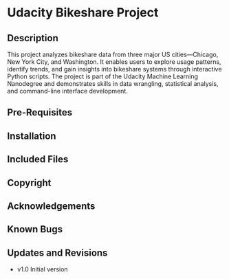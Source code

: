 # Udacity Bikeshare Project

## Description

This project analyzes bikeshare data from three major US cities—Chicago, New York City, and Washington. It enables users to explore usage patterns, identify trends, and gain insights into bikeshare systems through interactive Python scripts. The project is part of the Udacity Machine Learning Nanodegree and demonstrates skills in data wrangling, statistical analysis, and command-line interface development.

## Pre-Requisites

## Installation

## Included Files

## Copyright

## Acknowledgements

## Known Bugs

## Updates and Revisions

- v1.0 Initial version